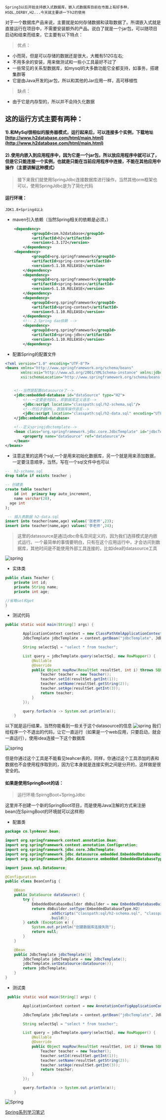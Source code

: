 ##	
	Spring3以后开始支持嵌入式数据库，嵌入式数据库目前在市面上有好多种，HSQL,DERBY,H2...今天就主要讲一下h2的使用
对于一个数据库产品来说，主要就是如何存储数据和读取数据了。所谓嵌入式就是直接运行在项目中，不需要安装额外的产品。说白了就是一个jar包，可以随项目启动和结束而结束，它主要有以下特点：
>	优点：
*	小而简，但是可以存储的数据还是很大，大概有512G左右;
*	不用多余的安装，用来做测试和一些小工具最好不过了
*	一些常见的关系型数据库，如mysql的大多数功能它全都支持，如事务，搭建集群等
*	它是由Java开发的jar包，所以和其他的Jar应用一样，高可移植性
>	缺点：
*	由于它是内存型的，所以并不会持久化数据

##	这的运行方式主要有两种：
####	1).和MySql很相似的服务器模式，运行起来后，可以连接多个实例，下载地址[http://www.h2database.com/html/main.html](http://www.h2database.com/html/main.html)
####	2).使用内嵌入到应用程序中，因为它是一个jar包，所以放应用程序中就可以了，但是它只能连接一个实例，也就是只能在当前应用程序中连接，不能在其他应用中操作（主要讲解这种模式）
>	接下来我们就使用SpringJdbc连接数据库进行操作，当然其他orm框架也可以，使用SpringJdbc是为了简化代码

####	运行环境：
	JDK1.8+Spring4以上
*	maven引入依赖（当然Spring相关的依赖是必须，）
```xml
	<dependency>
            <groupId>com.h2database</groupId>
            <artifactId>h2</artifactId>
            <version>1.3.172</version>
        </dependency>
	<dependency>
            <groupId>org.springframework</groupId>
            <artifactId>spring-core</artifactId>
            <version>5.1.10.RELEASE</version>
        </dependency>
        <dependency>
            <groupId>org.springframework</groupId>
            <artifactId>spring-beans</artifactId>
            <version>5.1.10.RELEASE</version>
        </dependency>
        <dependency>
            <groupId>org.springframework</groupId>
            <artifactId>spring-context</artifactId>
            <version>5.1.10.RELEASE</version>
        </dependency>
        <!-- 2.Spring dao依赖 -->
        <dependency>
            <groupId>org.springframework</groupId>
            <artifactId>spring-jdbc</artifactId>
            <version>5.1.10.RELEASE</version>
        </dependency>
```
*	配置Spring的配置文件
```xml
<?xml version="1.0" encoding="UTF-8"?>
<beans xmlns="http://www.springframework.org/schema/beans"
       xmlns:xsi="http://www.w3.org/2001/XMLSchema-instance" xmlns:jdbc="http://www.springframework.org/schema/jdbc"
       xsi:schemaLocation="http://www.springframework.org/schema/beans http://www.springframework.org/schema/beans/spring-beans.xsd http://www.springframework.org/schema/jdbc http://www.springframework.org/schema/jdbc/spring-jdbc.xsd">


    <!--当然是配置datasource了-->
    <jdbc:embedded-database id="dataSource" type="H2">
        <!--一定要是先DDL，即数据库定义语言-->
        <jdbc:script location="classpath:sql/h2-schema.sql"/>
        <!--然后才是DML，数据库操作语言-->
        <jdbc:script location="classpath:sql/h2-data.sql" encoding="UTF-8"/>
    </jdbc:embedded-database>

    <!--定义springjdbctemplate-->
    <bean class="org.springframework.jdbc.core.JdbcTemplate" id="jdbcTemplate">
        <property name="dataSource" ref="dataSource"/>
    </bean>
</beans>
```
*	注意这里的这两个sql,一个是用来初始化数据库，另一个就是用来添加数据，一定要注意顺序，当然，写在一个sql文件中也可以
```sql
--	h2-schame.sql
drop table if exists teacher ;

-- 创建表
create table teacher(
	id int  primary key auto_increment,
	name varchar(20),
  age int
);
```
```sql
 -- 插入表数据 h2-data.sql
insert into teacher(name,age) values('张老师',23);
insert into teacher(name,age) values('李老师',24);
```

>	这里的datasource是通过jdbc命名空间定义的，因为我们选择模式是内嵌式运行。一个最简单的事情要明白，只有在这个应用运行中，才会访问到数据库，其他时间是不能使用外部工具连接的，比如idea的datasource工具

![spring](https://lyn4ever.gitee.io/img/wx/20200119223559.png)

*	实体类
```java
public class Teacher {
    private int id;
    private String name;
    private int age;

//省略set和get
}
```
*	测试代码
```java
public static void main(String[] args) {

        ApplicationContext context = new ClassPathXmlApplicationContext("classpath:application.xml");
        JdbcTemplate jdbcTemplate = context.getBean("jdbcTemplate", JdbcTemplate.class);

        String selectSql = "select * from teacher";

        List query = jdbcTemplate.query(selectSql, new RowMapper() {
            @Nullable
            @Override
            public Object mapRow(ResultSet resultSet, int i) throws SQLException {
                Teacher teacher = new Teacher();
                teacher.setId(resultSet.getInt(1));
                teacher.setName(resultSet.getString(2));
                teacher.setAge(resultSet.getInt(3));
                return teacher;
            }
        });

        query.forEach(o -> System.out.println(o));
    }
```
以下就是运行结果，当然你能看到一些关于这个datasource的信息
![spring](https://lyn4ever.gitee.io/img/wx/20200119232532.png)
我们给程序一个不退出的代码，让它一直运行（如果是一个web应用，只要启动，就会一直运行），使用idea连接一下这个数据库

![spring](https://lyn4ever.gitee.io/img/wx/20200119232945.png)

但是你通过这个工具是不能看见teahcer表的，同样，你通过这个工具添加的表和数据也不会使用程序取到的，因为它本身就是连接实例之间是分开的，这样做是很安全的。

#### 如果是使用SpringBoot的话：
> 运行环境:SpirngBoot+SpringJdbc

这里并不创建一个新的SpringBoot项目，而是使用Java注解的方式来注册bean(在SpirngBoot的环境就可以这样用)
*	配置类
```java
package cn.lyn4ever.bean;

import org.springframework.context.annotation.Bean;
import org.springframework.context.annotation.Configuration;
import org.springframework.jdbc.core.JdbcTemplate;
import org.springframework.jdbc.datasource.embedded.EmbeddedDatabaseBuilder;
import org.springframework.jdbc.datasource.embedded.EmbeddedDatabaseType;

import javax.sql.DataSource;

@Configuration
public class BeanConfig {

    @Bean
    public DataSource dataSource() {
        try {
            EmbeddedDatabaseBuilder dbBuilder = new EmbeddedDatabaseBuilder();
            return dbBuilder.setType(EmbeddedDatabaseType.H2)
                    .addScripts("classpath:sql/h2-schema.sql", "classpath:sql/h2-data.sql")
                    .build();
        } catch (Exception e) {
            System.out.println("创建数据库连接失败");
            return null;
        }
    }

    @Bean
    public JdbcTemplate jdbcTemplate(){
        JdbcTemplate jdbcTemplate = new JdbcTemplate();
        jdbcTemplate.setDataSource(dataSource());
        return jdbcTemplate;
    }
}

```
*	测试类
```java
 public static void main(String[] args) {

        ApplicationContext context = new AnnotationConfigApplicationContext(BeanConfig.class);

        JdbcTemplate jdbcTemplate = context.getBean("jdbcTemplate", JdbcTemplate.class);

        String selectSql = "select * from teacher";

        List query = jdbcTemplate.query(selectSql, new RowMapper() {
            @Nullable
            @Override
            public Object mapRow(ResultSet resultSet, int i) throws SQLException {
                Teacher teacher = new Teacher();
                teacher.setId(resultSet.getInt(1));
                teacher.setName(resultSet.getString(2));
                teacher.setAge(resultSet.getInt(3));
                return teacher;
            }
        });

        query.forEach(o -> System.out.println(o));
    }
```
![Spring](https://lyn4ever.gitee.io/img/wx/gzh2.png)

[Spring系列学习笔记]()